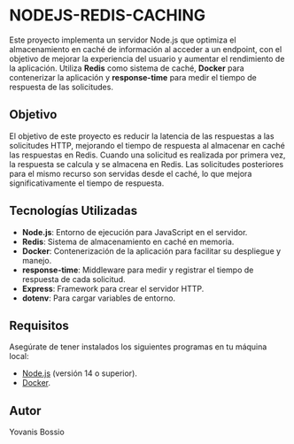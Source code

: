# NODEJS-REDIS-CACHING

Este proyecto implementa un servidor Node.js que optimiza el almacenamiento en caché de información al acceder a un endpoint, con el objetivo de mejorar la experiencia del usuario y aumentar el rendimiento de la aplicación. Utiliza **Redis** como sistema de caché, **Docker** para contenerizar la aplicación y **response-time** para medir el tiempo de respuesta de las solicitudes.

## Objetivo

El objetivo de este proyecto es reducir la latencia de las respuestas a las solicitudes HTTP, mejorando el tiempo de respuesta al almacenar en caché las respuestas en Redis. Cuando una solicitud es realizada por primera vez, la respuesta se calcula y se almacena en Redis. Las solicitudes posteriores para el mismo recurso son servidas desde el caché, lo que mejora significativamente el tiempo de respuesta.

## Tecnologías Utilizadas

- **Node.js**: Entorno de ejecución para JavaScript en el servidor.
- **Redis**: Sistema de almacenamiento en caché en memoria.
- **Docker**: Contenerización de la aplicación para facilitar su despliegue y manejo.
- **response-time**: Middleware para medir y registrar el tiempo de respuesta de cada solicitud.
- **Express**: Framework para crear el servidor HTTP.
- **dotenv**: Para cargar variables de entorno.

## Requisitos

Asegúrate de tener instalados los siguientes programas en tu máquina local:

- [Node.js](https://nodejs.org/) (versión 14 o superior).
- [Docker](https://www.docker.com/get-started).


## Autor
Yovanis Bossio